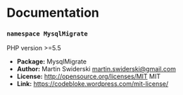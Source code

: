# Documentation

### `namespace MysqlMigrate`

PHP version >=5.5

 * **Package:** MysqlMigrate
 * **Author:** Martin Swiderski <martin.swiderski@gmail.com>
 * **License:** http://opensource.org/licenses/MIT MIT
 * **Link:** https://codebloke.wordpress.com/mit-license/
